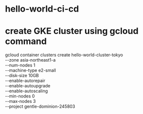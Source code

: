 # hello-world-ci-cd

# create GKE cluster using gcloud command
gcloud container clusters create hello-world-cluster-tokyo \
  --zone asia-northeast1-a \
  --num-nodes 1 \
  --machine-type e2-small \
  --disk-size 10GB \
  --enable-autorepair \
  --enable-autoupgrade \
  --enable-autoscaling \
  --min-nodes 0 \
  --max-nodes 3 \
  --project gentle-dominion-245803
